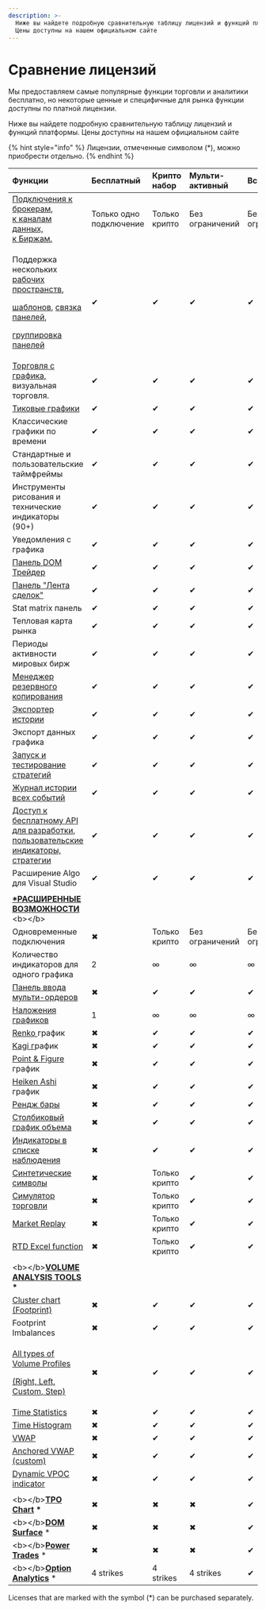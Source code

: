 ```yaml
---
description: >-
  Ниже вы найдете подробную сравнительную таблицу лицензий и функций платформы.
  Цены доступны на нашем официальном сайте
---
```


# Сравнение лицензий

Мы предоставляем самые популярные функции торговли и аналитики бесплатно, но некоторые ценные и специфичные для рынка функции доступны по платной лицензии.

Ниже вы найдете подробную сравнительную таблицу лицензий и функций платформы. Цены доступны на нашем официальном сайте

{% hint style="info" %}
Лицензии, отмеченные символом \(\*\), можно приобрести отдельно.
{% endhint %}

<table>
  <thead>
    <tr>
      <th style="text-align:left">&#x424;&#x443;&#x43D;&#x43A;&#x446;&#x438;&#x438;</th>
      <th style="text-align:left">&#x411;&#x435;&#x441;&#x43F;&#x43B;&#x430;&#x442;&#x43D;&#x44B;&#x439;</th>
      <th
      style="text-align:left">&#x41A;&#x440;&#x438;&#x43F;&#x442;&#x43E; &#x43D;&#x430;&#x431;&#x43E;&#x440;</th>
        <th
        style="text-align:left">&#x41C;&#x443;&#x43B;&#x44C;&#x442;&#x438;-&#x430;&#x43A;&#x442;&#x438;&#x432;&#x43D;&#x44B;&#x439;</th>
          <th
          style="text-align:left">&#x412;&#x441;&#x435; &#x432; &#x43E;&#x434;&#x43D;&#x43E;&#x43C;</th>
    </tr>
  </thead>
  <tbody>
    <tr>
      <td style="text-align:left"><a href="https://www.quantower.com/connections">&#x41F;&#x43E;&#x434;&#x43A;&#x43B;&#x44E;&#x447;&#x435;&#x43D;&#x438;&#x44F; &#x43A; &#x431;&#x440;&#x43E;&#x43A;&#x435;&#x440;&#x430;&#x43C;</a>,
        <br
        /><a href="https://www.quantower.com/connections">&#x43A; &#x43A;&#x430;&#x43D;&#x430;&#x43B;&#x430;&#x43C; &#x434;&#x430;&#x43D;&#x43D;&#x44B;&#x445;, <br />&#x43A; &#x411;&#x438;&#x440;&#x436;&#x430;&#x43C;.</a>
      </td>
      <td style="text-align:left">&#x422;&#x43E;&#x43B;&#x44C;&#x43A;&#x43E; &#x43E;&#x434;&#x43D;&#x43E;
        &#x43F;&#x43E;&#x434;&#x43A;&#x43B;&#x44E;&#x447;&#x435;&#x43D;&#x438;&#x435;</td>
      <td
      style="text-align:left">&#x422;&#x43E;&#x43B;&#x44C;&#x43A;&#x43E; &#x43A;&#x440;&#x438;&#x43F;&#x442;&#x43E;</td>
        <td
        style="text-align:left">&#x411;&#x435;&#x437; &#x43E;&#x433;&#x440;&#x430;&#x43D;&#x438;&#x447;&#x435;&#x43D;&#x438;&#x439;</td>
          <td
          style="text-align:left">&#x411;&#x435;&#x437; &#x43E;&#x433;&#x440;&#x430;&#x43D;&#x438;&#x447;&#x435;&#x43D;&#x438;&#x439;</td>
    </tr>
    <tr>
      <td style="text-align:left">
        <p>&#x41F;&#x43E;&#x434;&#x434;&#x435;&#x440;&#x436;&#x43A;&#x430; &#x43D;&#x435;&#x441;&#x43A;&#x43E;&#x43B;&#x44C;&#x43A;&#x438;&#x445;
          <a
          href="https://help.quantower.com.ru/general-settings/workspaces-binds-groups">&#x440;&#x430;&#x431;&#x43E;&#x447;&#x438;&#x445; &#x43F;&#x440;&#x43E;&#x441;&#x442;&#x440;&#x430;&#x43D;&#x441;&#x442;&#x432;</a>,</p>
        <p><a href="https://help.quantower.com.ru/general-settings/templates">&#x448;&#x430;&#x431;&#x43B;&#x43E;&#x43D;&#x43E;&#x432;</a>,
          <a
          href="https://help.quantower.com.ru/general-settings/binds">&#x441;&#x432;&#x44F;&#x437;&#x43A;&#x430; &#x43F;&#x430;&#x43D;&#x435;&#x43B;&#x435;&#x439;</a>,</p>
        <p><a href="https://help.quantower.com.ru/general-settings/group-of-panels">&#x433;&#x440;&#x443;&#x43F;&#x43F;&#x438;&#x440;&#x43E;&#x432;&#x43A;&#x430; &#x43F;&#x430;&#x43D;&#x435;&#x43B;&#x435;&#x439;</a>
        </p>
      </td>
      <td style="text-align:left">&#x2714;</td>
      <td style="text-align:left">&#x2714;</td>
      <td style="text-align:left">&#x2714;</td>
      <td style="text-align:left">&#x2714;</td>
    </tr>
    <tr>
      <td style="text-align:left"><a href="https://help.quantower.com.ru/analytics-panels/chart/chart-trading">&#x422;&#x43E;&#x440;&#x433;&#x43E;&#x432;&#x43B;&#x44F; &#x441; &#x433;&#x440;&#x430;&#x444;&#x438;&#x43A;&#x430;, </a>&#x432;&#x438;&#x437;&#x443;&#x430;&#x43B;&#x44C;&#x43D;&#x430;&#x44F;
        &#x442;&#x43E;&#x440;&#x433;&#x43E;&#x432;&#x43B;&#x44F;.</td>
      <td style="text-align:left">&#x2714;</td>
      <td style="text-align:left">&#x2714;</td>
      <td style="text-align:left">&#x2714;</td>
      <td style="text-align:left">&#x2714;</td>
    </tr>
    <tr>
      <td style="text-align:left"><a href="https://help.quantower.com.ru/analytics-panels/chart/chart-types/tick-chart">&#x422;&#x438;&#x43A;&#x43E;&#x432;&#x44B;&#x435; &#x433;&#x440;&#x430;&#x444;&#x438;&#x43A;&#x438;</a>
      </td>
      <td style="text-align:left">&#x2714;</td>
      <td style="text-align:left">&#x2714;</td>
      <td style="text-align:left">&#x2714;</td>
      <td style="text-align:left">&#x2714;</td>
    </tr>
    <tr>
      <td style="text-align:left">&#x41A;&#x43B;&#x430;&#x441;&#x441;&#x438;&#x447;&#x435;&#x441;&#x43A;&#x438;&#x435;
        &#x433;&#x440;&#x430;&#x444;&#x438;&#x43A;&#x438; &#x43F;&#x43E; &#x432;&#x440;&#x435;&#x43C;&#x435;&#x43D;&#x438;</td>
      <td
      style="text-align:left">&#x2714;</td>
        <td style="text-align:left">&#x2714;</td>
        <td style="text-align:left">&#x2714;</td>
        <td style="text-align:left">&#x2714;</td>
    </tr>
    <tr>
      <td style="text-align:left">&#x421;&#x442;&#x430;&#x43D;&#x434;&#x430;&#x440;&#x442;&#x43D;&#x44B;&#x435;
        &#x438; &#x43F;&#x43E;&#x43B;&#x44C;&#x437;&#x43E;&#x432;&#x430;&#x442;&#x435;&#x43B;&#x44C;&#x441;&#x43A;&#x438;&#x435;
        &#x442;&#x430;&#x439;&#x43C;&#x444;&#x440;&#x435;&#x439;&#x43C;&#x44B;</td>
      <td
      style="text-align:left">&#x2714;</td>
        <td style="text-align:left">&#x2714;</td>
        <td style="text-align:left">&#x2714;</td>
        <td style="text-align:left">&#x2714;</td>
    </tr>
    <tr>
      <td style="text-align:left">&#x418;&#x43D;&#x441;&#x442;&#x440;&#x443;&#x43C;&#x435;&#x43D;&#x442;&#x44B;
        &#x440;&#x438;&#x441;&#x43E;&#x432;&#x430;&#x43D;&#x438;&#x44F; &#x438;
        &#x442;&#x435;&#x445;&#x43D;&#x438;&#x447;&#x435;&#x441;&#x43A;&#x438;&#x435;
        &#x438;&#x43D;&#x434;&#x438;&#x43A;&#x430;&#x442;&#x43E;&#x440;&#x44B;
        <br
        />(90+)</td>
      <td style="text-align:left">&#x2714;</td>
      <td style="text-align:left">&#x2714;</td>
      <td style="text-align:left">&#x2714;</td>
      <td style="text-align:left">&#x2714;</td>
    </tr>
    <tr>
      <td style="text-align:left">&#x423;&#x432;&#x435;&#x434;&#x43E;&#x43C;&#x43B;&#x435;&#x43D;&#x438;&#x44F;
        &#x441; &#x433;&#x440;&#x430;&#x444;&#x438;&#x43A;&#x430;</td>
      <td style="text-align:left">&#x2714;</td>
      <td style="text-align:left">&#x2714;</td>
      <td style="text-align:left">&#x2714;</td>
      <td style="text-align:left">&#x2714;</td>
    </tr>
    <tr>
      <td style="text-align:left"><a href="https://help.quantower.com.ru/trading-panels/dom-trader">&#x41F;&#x430;&#x43D;&#x435;&#x43B;&#x44C; DOM &#x422;&#x440;&#x435;&#x439;&#x434;&#x435;&#x440;</a>
      </td>
      <td style="text-align:left">&#x2714;</td>
      <td style="text-align:left">&#x2714;</td>
      <td style="text-align:left">&#x2714;</td>
      <td style="text-align:left">&#x2714;</td>
    </tr>
    <tr>
      <td style="text-align:left"><a href="https://app.gitbook.com/@quantower/s/quantower-ru/~/drafts/-MejEw_TByUyEHd2gJTX/analytics-panels/time-and-sales">&#x41F;&#x430;&#x43D;&#x435;&#x43B;&#x44C; &quot;&#x41B;&#x435;&#x43D;&#x442;&#x430; &#x441;&#x434;&#x435;&#x43B;&#x43E;&#x43A;&quot;</a>
      </td>
      <td style="text-align:left">&#x2714;</td>
      <td style="text-align:left">&#x2714;</td>
      <td style="text-align:left">&#x2714;</td>
      <td style="text-align:left">&#x2714;</td>
    </tr>
    <tr>
      <td style="text-align:left">Stat matrix &#x43F;&#x430;&#x43D;&#x435;&#x43B;&#x44C;</td>
      <td style="text-align:left">&#x2714;</td>
      <td style="text-align:left">&#x2714;</td>
      <td style="text-align:left">&#x2714;</td>
      <td style="text-align:left">&#x2714;</td>
    </tr>
    <tr>
      <td style="text-align:left">&#x422;&#x435;&#x43F;&#x43B;&#x43E;&#x432;&#x430;&#x44F; &#x43A;&#x430;&#x440;&#x442;&#x430;
        &#x440;&#x44B;&#x43D;&#x43A;&#x430;</td>
      <td style="text-align:left">&#x2714;</td>
      <td style="text-align:left">&#x2714;</td>
      <td style="text-align:left">&#x2714;</td>
      <td style="text-align:left">&#x2714;</td>
    </tr>
    <tr>
      <td style="text-align:left">&#x41F;&#x435;&#x440;&#x438;&#x43E;&#x434;&#x44B; &#x430;&#x43A;&#x442;&#x438;&#x432;&#x43D;&#x43E;&#x441;&#x442;&#x438;
        &#x43C;&#x438;&#x440;&#x43E;&#x432;&#x44B;&#x445; &#x431;&#x438;&#x440;&#x436;</td>
      <td
      style="text-align:left">&#x2714;</td>
        <td style="text-align:left">&#x2714;</td>
        <td style="text-align:left">&#x2714;</td>
        <td style="text-align:left">&#x2714;</td>
    </tr>
    <tr>
      <td style="text-align:left"><a href="https://help.quantower.com.ru/getting-started/backup-and-restore-manager">&#x41C;&#x435;&#x43D;&#x435;&#x434;&#x436;&#x435;&#x440; &#x440;&#x435;&#x437;&#x435;&#x440;&#x432;&#x43D;&#x43E;&#x433;&#x43E; &#x43A;&#x43E;&#x43F;&#x438;&#x440;&#x43E;&#x432;&#x430;&#x43D;&#x438;&#x44F;</a>
      </td>
      <td style="text-align:left">&#x2714;</td>
      <td style="text-align:left">&#x2714;</td>
      <td style="text-align:left">&#x2714;</td>
      <td style="text-align:left">&#x2714;</td>
    </tr>
    <tr>
      <td style="text-align:left"><a href="https://help.quantower.com.ru/miscellaneous-panels/history-exporter">&#x42D;&#x43A;&#x441;&#x43F;&#x43E;&#x440;&#x442;&#x435;&#x440; &#x438;&#x441;&#x442;&#x43E;&#x440;&#x438;&#x438;</a>
      </td>
      <td style="text-align:left">&#x2714;</td>
      <td style="text-align:left">&#x2714;</td>
      <td style="text-align:left">&#x2714;</td>
      <td style="text-align:left">&#x2714;</td>
    </tr>
    <tr>
      <td style="text-align:left">&#x42D;&#x43A;&#x441;&#x43F;&#x43E;&#x440;&#x442; &#x434;&#x430;&#x43D;&#x43D;&#x44B;&#x445;
        &#x433;&#x440;&#x430;&#x444;&#x438;&#x43A;&#x430;</td>
      <td style="text-align:left">&#x2714;</td>
      <td style="text-align:left">&#x2714;</td>
      <td style="text-align:left">&#x2714;</td>
      <td style="text-align:left">&#x2714;</td>
    </tr>
    <tr>
      <td style="text-align:left"><a href="https://app.gitbook.com/@quantower/s/quantower-ru/~/drafts/-MejEw_TByUyEHd2gJTX/quantower-algo/strategy-runner">&#x417;&#x430;&#x43F;&#x443;&#x441;&#x43A; &#x438; &#x442;&#x435;&#x441;&#x442;&#x438;&#x440;&#x43E;&#x432;&#x430;&#x43D;&#x438;&#x435; &#x441;&#x442;&#x440;&#x430;&#x442;&#x435;&#x433;&#x438;&#x439;</a>
      </td>
      <td style="text-align:left">&#x2714;</td>
      <td style="text-align:left">&#x2714;</td>
      <td style="text-align:left">&#x2714;</td>
      <td style="text-align:left">&#x2714;</td>
    </tr>
    <tr>
      <td style="text-align:left"><a href="https://app.gitbook.com/@quantower/s/quantower-ru/~/drafts/-MejL9Ji5ssg9DIKcZSY/informational-panels/event-log">&#x416;&#x443;&#x440;&#x43D;&#x430;&#x43B; &#x438;&#x441;&#x442;&#x43E;&#x440;&#x438;&#x438; &#x432;&#x441;&#x435;&#x445; &#x441;&#x43E;&#x431;&#x44B;&#x442;&#x438;&#x439;</a>
      </td>
      <td style="text-align:left">&#x2714;</td>
      <td style="text-align:left">&#x2714;</td>
      <td style="text-align:left">&#x2714;</td>
      <td style="text-align:left">&#x2714;</td>
    </tr>
    <tr>
      <td style="text-align:left"><a href="https://app.gitbook.com/@quantower/s/quantower-ru/~/drafts/-MejLMw1khYQ4InjRAys/quantower-algo">&#x414;&#x43E;&#x441;&#x442;&#x443;&#x43F; &#x43A; &#x431;&#x435;&#x441;&#x43F;&#x43B;&#x430;&#x442;&#x43D;&#x43E;&#x43C;&#x443; API &#x434;&#x43B;&#x44F; &#x440;&#x430;&#x437;&#x440;&#x430;&#x431;&#x43E;&#x442;&#x43A;&#x438;</a>,
        <a
        href="https://help.quantower.com.ru/quantower-algo">&#x43F;&#x43E;&#x43B;&#x44C;&#x437;&#x43E;&#x432;&#x430;&#x442;&#x435;&#x43B;&#x44C;&#x441;&#x43A;&#x438;&#x435;
          &#x438;&#x43D;&#x434;&#x438;&#x43A;&#x430;&#x442;&#x43E;&#x440;&#x44B;,
          &#x441;&#x442;&#x440;&#x430;&#x442;&#x435;&#x433;&#x438;&#x438;</a>
      </td>
      <td style="text-align:left">&#x2714;</td>
      <td style="text-align:left">&#x2714;</td>
      <td style="text-align:left">&#x2714;</td>
      <td style="text-align:left">&#x2714;</td>
    </tr>
    <tr>
      <td style="text-align:left">&#x420;&#x430;&#x441;&#x448;&#x438;&#x440;&#x435;&#x43D;&#x438;&#x435;
        Algo &#x434;&#x43B;&#x44F; Visual Studio</td>
      <td style="text-align:left">&#x2714;</td>
      <td style="text-align:left">&#x2714;</td>
      <td style="text-align:left">&#x2714;</td>
      <td style="text-align:left">&#x2714;</td>
    </tr>
    <tr>
      <td style="text-align:left"></td>
      <td style="text-align:left"></td>
      <td style="text-align:left"></td>
      <td style="text-align:left"></td>
      <td style="text-align:left"></td>
    </tr>
    <tr>
      <td style="text-align:left"><a href="https://www.quantower.com/advancedfeatures"><b>*&#x420;&#x410;&#x421;&#x428;&#x418;&#x420;&#x415;&#x41D;&#x41D;&#x42B;&#x415; &#x412;&#x41E;&#x417;&#x41C;&#x41E;&#x416;&#x41D;&#x41E;&#x421;&#x422;&#x418; </b></a>&lt;b&gt;&lt;/b&gt;</td>
      <td
      style="text-align:left"></td>
        <td style="text-align:left"></td>
        <td style="text-align:left"></td>
        <td style="text-align:left"></td>
    </tr>
    <tr>
      <td style="text-align:left">&#x41E;&#x434;&#x43D;&#x43E;&#x432;&#x440;&#x435;&#x43C;&#x435;&#x43D;&#x43D;&#x44B;&#x435;
        &#x43F;&#x43E;&#x434;&#x43A;&#x43B;&#x44E;&#x447;&#x435;&#x43D;&#x438;&#x44F;</td>
      <td
      style="text-align:left">&#x2716;</td>
        <td style="text-align:left">&#x422;&#x43E;&#x43B;&#x44C;&#x43A;&#x43E; &#x43A;&#x440;&#x438;&#x43F;&#x442;&#x43E;</td>
        <td
        style="text-align:left">&#x411;&#x435;&#x437; &#x43E;&#x433;&#x440;&#x430;&#x43D;&#x438;&#x447;&#x435;&#x43D;&#x438;&#x439;</td>
          <td
          style="text-align:left">&#x411;&#x435;&#x437; &#x43E;&#x433;&#x440;&#x430;&#x43D;&#x438;&#x447;&#x435;&#x43D;&#x438;&#x439;</td>
    </tr>
    <tr>
      <td style="text-align:left">&#x41A;&#x43E;&#x43B;&#x438;&#x447;&#x435;&#x441;&#x442;&#x432;&#x43E;
        &#x438;&#x43D;&#x434;&#x438;&#x43A;&#x430;&#x442;&#x43E;&#x440;&#x43E;&#x432;
        &#x434;&#x43B;&#x44F; &#x43E;&#x434;&#x43D;&#x43E;&#x433;&#x43E; &#x433;&#x440;&#x430;&#x444;&#x438;&#x43A;&#x430;</td>
      <td
      style="text-align:left">2</td>
        <td style="text-align:left">&#x221E;</td>
        <td style="text-align:left">&#x221E;</td>
        <td style="text-align:left">&#x221E;</td>
    </tr>
    <tr>
      <td style="text-align:left"><a href="https://app.gitbook.com/@quantower/s/quantower-ru/~/drafts/-MejLMw1khYQ4InjRAys/trading-panels/multiple-order-entry">&#x41F;&#x430;&#x43D;&#x435;&#x43B;&#x44C; &#x432;&#x432;&#x43E;&#x434;&#x430; &#x43C;&#x443;&#x43B;&#x44C;&#x442;&#x438;-&#x43E;&#x440;&#x434;&#x435;&#x440;&#x43E;&#x432;</a>
      </td>
      <td style="text-align:left">&#x2716;</td>
      <td style="text-align:left">&#x2714;</td>
      <td style="text-align:left">&#x2714;</td>
      <td style="text-align:left">&#x2714;</td>
    </tr>
    <tr>
      <td style="text-align:left"><a href="https://app.gitbook.com/@quantower/s/quantower-ru/~/drafts/-MejLMw1khYQ4InjRAys/analytics-panels/chart/chart-overlays">&#x41D;&#x430;&#x43B;&#x43E;&#x436;&#x435;&#x43D;&#x438;&#x44F; &#x433;&#x440;&#x430;&#x444;&#x438;&#x43A;&#x43E;&#x432;</a>
      </td>
      <td style="text-align:left">1</td>
      <td style="text-align:left">&#x221E;</td>
      <td style="text-align:left">&#x221E;</td>
      <td style="text-align:left">&#x221E;</td>
    </tr>
    <tr>
      <td style="text-align:left"><a href="../analytics-panels/chart/chart-types/renko.md">Renko </a>&#x433;&#x440;&#x430;&#x444;&#x438;&#x43A;</td>
      <td
      style="text-align:left">&#x2716;</td>
        <td style="text-align:left">&#x2714;</td>
        <td style="text-align:left">&#x2714;</td>
        <td style="text-align:left">&#x2714;</td>
    </tr>
    <tr>
      <td style="text-align:left"><a href="../analytics-panels/chart/chart-types/kagi.md">Kagi &#x433;</a>&#x440;&#x430;&#x444;&#x438;&#x43A;</td>
      <td
      style="text-align:left">&#x2716;</td>
        <td style="text-align:left">&#x2714;</td>
        <td style="text-align:left">&#x2714;</td>
        <td style="text-align:left">&#x2714;</td>
    </tr>
    <tr>
      <td style="text-align:left"><a href="../analytics-panels/chart/chart-types/points-and-figures.md">Point &amp; Figure </a>&#x433;&#x440;&#x430;&#x444;&#x438;&#x43A;</td>
      <td
      style="text-align:left">&#x2716;</td>
        <td style="text-align:left">&#x2714;</td>
        <td style="text-align:left">&#x2714;</td>
        <td style="text-align:left">&#x2714;</td>
    </tr>
    <tr>
      <td style="text-align:left"><a href="../analytics-panels/chart/chart-types/heiken-ashi.md">Heiken Ashi</a> &#x433;&#x440;&#x430;&#x444;&#x438;&#x43A;</td>
      <td
      style="text-align:left">&#x2716;</td>
        <td style="text-align:left">&#x2714;</td>
        <td style="text-align:left">&#x2714;</td>
        <td style="text-align:left">&#x2714;</td>
    </tr>
    <tr>
      <td style="text-align:left"><a href="https://app.gitbook.com/@quantower/s/quantower-ru/~/drafts/-MejLMw1khYQ4InjRAys/analytics-panels/chart/chart-types/range-bars">&#x420;&#x435;&#x43D;&#x434;&#x436; &#x431;&#x430;&#x440;&#x44B;</a>
      </td>
      <td style="text-align:left">&#x2716;</td>
      <td style="text-align:left">&#x2714;</td>
      <td style="text-align:left">&#x2714;</td>
      <td style="text-align:left">&#x2714;</td>
    </tr>
    <tr>
      <td style="text-align:left"><a href="https://app.gitbook.com/@quantower/s/quantower-ru/~/drafts/-MejLMw1khYQ4InjRAys/analytics-panels/chart/chart-types/volume-bars">&#x421;&#x442;&#x43E;&#x43B;&#x431;&#x438;&#x43A;&#x43E;&#x432;&#x44B;&#x439; &#x433;&#x440;&#x430;&#x444;&#x438;&#x43A; &#x43E;&#x431;&#x44A;&#x435;&#x43C;&#x430;</a>
      </td>
      <td style="text-align:left">&#x2716;</td>
      <td style="text-align:left">&#x2714;</td>
      <td style="text-align:left">&#x2714;</td>
      <td style="text-align:left">&#x2714;</td>
    </tr>
    <tr>
      <td style="text-align:left"><a href="https://help.quantower.com.ru/analytics-panels/watchlist#indicators">&#x418;&#x43D;&#x434;&#x438;&#x43A;&#x430;&#x442;&#x43E;&#x440;&#x44B; &#x432; &#x441;&#x43F;&#x438;&#x441;&#x43A;&#x435; &#x43D;&#x430;&#x431;&#x43B;&#x44E;&#x434;&#x435;&#x43D;&#x438;&#x44F;</a>
      </td>
      <td style="text-align:left">&#x2716;</td>
      <td style="text-align:left">&#x2714;</td>
      <td style="text-align:left">&#x2714;</td>
      <td style="text-align:left">&#x2714;</td>
    </tr>
    <tr>
      <td style="text-align:left"><a href="../portfolio-panels/synthetic-symbols.md">&#x421;&#x438;&#x43D;&#x442;&#x435;&#x442;&#x438;&#x447;&#x435;&#x441;&#x43A;&#x438;&#x435; &#x441;&#x438;&#x43C;&#x432;&#x43E;&#x43B;&#x44B;</a>
      </td>
      <td style="text-align:left">&#x2716;</td>
      <td style="text-align:left">&#x422;&#x43E;&#x43B;&#x44C;&#x43A;&#x43E; &#x43A;&#x440;&#x438;&#x43F;&#x442;&#x43E;</td>
      <td
      style="text-align:left">&#x2714;</td>
        <td style="text-align:left">&#x2714;</td>
    </tr>
    <tr>
      <td style="text-align:left"><a href="https://app.gitbook.com/@quantower/s/quantower-ru/~/drafts/-MejUFFB_6oO73rD0z-w/trading-panels/trading-simulator">&#x421;&#x438;&#x43C;&#x443;&#x43B;&#x44F;&#x442;&#x43E;&#x440; &#x442;&#x43E;&#x440;&#x433;&#x43E;&#x432;&#x43B;&#x438;</a>
      </td>
      <td style="text-align:left">&#x2716;</td>
      <td style="text-align:left">&#x422;&#x43E;&#x43B;&#x44C;&#x43A;&#x43E; &#x43A;&#x440;&#x438;&#x43F;&#x442;&#x43E;</td>
      <td
      style="text-align:left">&#x2714;</td>
        <td style="text-align:left">&#x2714;</td>
    </tr>
    <tr>
      <td style="text-align:left"><a href="../trading-panels/history-player.md">Market Replay</a>
      </td>
      <td style="text-align:left">&#x2716;</td>
      <td style="text-align:left">&#x422;&#x43E;&#x43B;&#x44C;&#x43A;&#x43E; &#x43A;&#x440;&#x438;&#x43F;&#x442;&#x43E;</td>
      <td
      style="text-align:left">&#x2714;</td>
        <td style="text-align:left">&#x2714;</td>
    </tr>
    <tr>
      <td style="text-align:left"><a href="../miscellaneous-panels/excel-rtd-trading/">RTD Excel function</a>
      </td>
      <td style="text-align:left">&#x2716;</td>
      <td style="text-align:left">&#x422;&#x43E;&#x43B;&#x44C;&#x43A;&#x43E; &#x43A;&#x440;&#x438;&#x43F;&#x442;&#x43E;</td>
      <td
      style="text-align:left">&#x2714;</td>
        <td style="text-align:left">&#x2714;</td>
    </tr>
    <tr>
      <td style="text-align:left"></td>
      <td style="text-align:left"></td>
      <td style="text-align:left"></td>
      <td style="text-align:left"></td>
      <td style="text-align:left"></td>
    </tr>
    <tr>
      <td style="text-align:left">&lt;b&gt;&lt;/b&gt;<a href="https://www.quantower.com/volumeanalysistools"><b>VOLUME ANALYSIS TOOLS</b></a>  <b>*</b>
      </td>
      <td style="text-align:left"></td>
      <td style="text-align:left"></td>
      <td style="text-align:left"></td>
      <td style="text-align:left"></td>
    </tr>
    <tr>
      <td style="text-align:left"><a href="../analytics-panels/volume-analysis-tools/cluster-chart.md">Cluster chart (Footprint)</a>
      </td>
      <td style="text-align:left">&#x2716;</td>
      <td style="text-align:left">&#x2714;</td>
      <td style="text-align:left">&#x2714;</td>
      <td style="text-align:left">&#x2714;</td>
    </tr>
    <tr>
      <td style="text-align:left">Footprint Imbalances</td>
      <td style="text-align:left">&#x2716;</td>
      <td style="text-align:left">&#x2714;</td>
      <td style="text-align:left">&#x2714;</td>
      <td style="text-align:left">&#x2714;</td>
    </tr>
    <tr>
      <td style="text-align:left">
        <p><a href="../analytics-panels/volume-analysis-tools/volume-profiles.md">All types of Volume Profiles</a>
        </p>
        <p><a href="../analytics-panels/volume-analysis-tools/volume-profiles.md">(Right, Left, Custom, Step)</a>
        </p>
      </td>
      <td style="text-align:left">&#x2716;</td>
      <td style="text-align:left">&#x2714;</td>
      <td style="text-align:left">&#x2714;</td>
      <td style="text-align:left">&#x2714;</td>
    </tr>
    <tr>
      <td style="text-align:left"><a href="../analytics-panels/volume-analysis-tools/time-statistics.md">Time Statistics</a>
      </td>
      <td style="text-align:left">&#x2716;</td>
      <td style="text-align:left">&#x2714;</td>
      <td style="text-align:left">&#x2714;</td>
      <td style="text-align:left">&#x2714;</td>
    </tr>
    <tr>
      <td style="text-align:left"><a href="../analytics-panels/volume-analysis-tools/time-histogram.md">Time Histogram</a>
      </td>
      <td style="text-align:left">&#x2716;</td>
      <td style="text-align:left">&#x2714;</td>
      <td style="text-align:left">&#x2714;</td>
      <td style="text-align:left">&#x2714;</td>
    </tr>
    <tr>
      <td style="text-align:left"><a href="../analytics-panels/chart/vwap.md">VWAP</a>
      </td>
      <td style="text-align:left">&#x2716;</td>
      <td style="text-align:left">&#x2714;</td>
      <td style="text-align:left">&#x2714;</td>
      <td style="text-align:left">&#x2714;</td>
    </tr>
    <tr>
      <td style="text-align:left"><a href="../analytics-panels/chart/anchored-vwap.md">Anchored VWAP (custom)</a>
      </td>
      <td style="text-align:left">&#x2716;</td>
      <td style="text-align:left">&#x2714;</td>
      <td style="text-align:left">&#x2714;</td>
      <td style="text-align:left">&#x2714;</td>
    </tr>
    <tr>
      <td style="text-align:left"><a href="https://www.quantower.com/blog/binance-futures-in-quantower-dynamic-poc-and-recent-bid-ask-in-the-dom#dynamic-vpoc-indicator">Dynamic VPOC indicator</a>
      </td>
      <td style="text-align:left">&#x2716;</td>
      <td style="text-align:left">&#x2714;</td>
      <td style="text-align:left">&#x2714;</td>
      <td style="text-align:left">&#x2714;</td>
    </tr>
    <tr>
      <td style="text-align:left"></td>
      <td style="text-align:left"></td>
      <td style="text-align:left"></td>
      <td style="text-align:left"></td>
      <td style="text-align:left"></td>
    </tr>
    <tr>
      <td style="text-align:left">&lt;b&gt;&lt;/b&gt;<a href="../analytics-panels/tpo-chart.md"><b>TPO Chart</b></a>  <b>*</b>
      </td>
      <td style="text-align:left">&#x2716;</td>
      <td style="text-align:left">&#x2716;</td>
      <td style="text-align:left">&#x2716;</td>
      <td style="text-align:left">&#x2714;</td>
    </tr>
    <tr>
      <td style="text-align:left">&lt;b&gt;&lt;/b&gt;<a href="https://www.quantower.com/dom-surface"><b>DOM Surface</b></a> *</td>
      <td
      style="text-align:left">&#x2716;</td>
        <td style="text-align:left">&#x2716;</td>
        <td style="text-align:left">&#x2716;</td>
        <td style="text-align:left">&#x2714;</td>
    </tr>
    <tr>
      <td style="text-align:left">&lt;b&gt;&lt;/b&gt;<a href="../analytics-panels/chart/power-trades.md"><b>Power Trades</b></a> *</td>
      <td
      style="text-align:left">&#x2716;</td>
        <td style="text-align:left">&#x2716;</td>
        <td style="text-align:left">&#x2716;</td>
        <td style="text-align:left">&#x2714;</td>
    </tr>
    <tr>
      <td style="text-align:left">&lt;b&gt;&lt;/b&gt;<a href="../analytics-panels/option-analytics.md"><b>Option Analytics</b></a> *</td>
      <td
      style="text-align:left">4 strikes</td>
        <td style="text-align:left">4 strikes</td>
        <td style="text-align:left">4 strikes</td>
        <td style="text-align:left">&#x2714;</td>
    </tr>
  </tbody>
</table>

Licenses that are marked with the symbol \(\*\) can be purchased separately.

